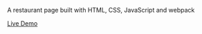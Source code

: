 A restaurant page built with HTML, CSS, JavaScript and webpack

[Live Demo](https://xuanngo.com/restaurant-page/)
